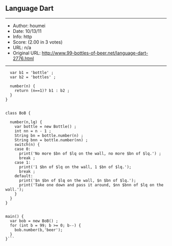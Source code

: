 
## Language Dart ##
---
- Author: houmei
- Date: 10/13/11
- Info: http
- Score:  (2.00 in 3 votes)
- URL: n/a
- Original URL: http://www.99-bottles-of-beer.net/language-dart-2776.html
---

```class Bottle {
  var b1 = 'bottle' ;
  var b2 = 'bottles' ;

  number(n) {
    return (n==1)? b1 : b2 ;
  }
}


class BoB {

  number(n,lq) {
    var bottle = new Bottle() ;
    int nn = n - 1 ;
    String bn = bottle.number(n) ;
    String bnn = bottle.number(nn) ;
    switch(n) {
    case 0:
      print('No more $bn of $lq on the wall, no more $bn of $lq.') ;
      break ;
    case 1:
      print('1 $bn of $lq on the wall, 1 $bn of $lq.');
      break ;
    default:
      print('$n $bn of $lq on the wall, $n $bn of $lq.');
      print('Take one down and pass it around, $nn $bnn of $lq on the wall.');
    }
  }
}


main() {
  var bob = new BoB() ;
  for (int b = 99; b >= 0; b--) {
    bob.number(b,'beer');
  }
}```